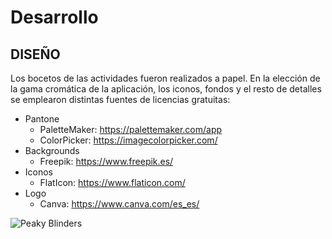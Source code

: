 # Desarrollo

## DISEÑO

Los bocetos de las actividades fueron realizados a papel. En la elección de la gama cromática de la aplicación, los iconos, fondos y el resto de detalles se emplearon distintas fuentes de licencias gratuitas:
  + Pantone
    - PaletteMaker: https://palettemaker.com/app
    - ColorPicker: https://imagecolorpicker.com/
  + Backgrounds
    - Freepik: https://www.freepik.es/
  + Iconos
    - FlatIcon: https://www.flaticon.com/
  + Logo
    - Canva: https://www.canva.com/es_es/

![Peaky Blinders](https://github.com/AndreaCastroBonilla/integracion-dam/assets/96080740/6a489814-e537-4cf0-8b53-043090d3ffec)
